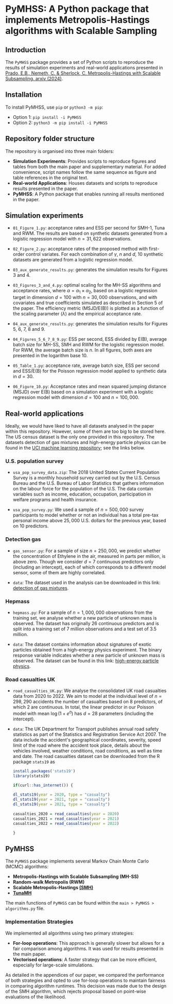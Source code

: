 # PyMHSS: A Python package that implements Metropolis-Hastings algorithms with Scalable Sampling

## Introduction
The `PyMHSS` package provides a set of Python scripts to reproduce the results of simulation experiments and real-world applications presented in [Prado, E.B., Nemeth, C. & Sherlock, C. Metropolis-Hastings with Scalable Subsampling. arxiv 
(2024)](https://arxiv.org/pdf/2407.19602).

## Installation
To install PyMHSS, use `pip` or `python3 -m pip`:

* Option 1: `pip install -i PyMHSS`
* Option 2: `python3 -m pip install -i PyMHSS`

## Repository folder structure

The repository is organised into three main folders:

* **Simulation Experiments**: Provides scripts to reproduce figures and tables from both the main paper and supplementary material. For added convenience, script names follow the same sequence as figure and table references in the original text.
* **Real-world Applications**: Houses datasets and scripts to reproduce results presented in the paper.
* **PyMHSS**: A Python package that enables running all results mentioned in the paper.

## Simulation experiments

* `01_Figure_1.py`: acceptance rates and ESS per second for SMH-1, Tuna and RWM. The results are based on synthetic datasets generated from a logistic regression model with $n = 31,622$ observations.

* `02_Figure_2.py`: acceptance rates of the proposed method with first-order control variates. For each combination of $\gamma$, $n$ and $d$, $10$ synthetic datasets are generated from a logistic regression model.

* `03_aux_generate_results.py`: generates the simulation results for Figures 3 and 4.

* `03_Figures_3_and_4.py`: optimal scaling for the MH-SS algorithms and acceptance rates, where $\alpha = \alpha_1 \times \alpha_2$, based on a logistic regression target in dimension $d=100$ with $n=30,000$ observations, and with covariates and true coefficients simulated as described in Section 5 of the paper. The efficiency metric (MSJD/E(B)) is plotted as a function of the scaling parameter ($\lambda$) and the empirical acceptance rate. 

* `04_aux_generate_results.py`: generates the simulation results for Figures 5, 6, 7, 8 and 9.

* `04_Figures_5_6_7_8_9.py`: ESS per second, ESS divided by E(B), average batch size for MH-SS, SMH and RWM for the logistic regression model. For RWM, the average batch size is $n$. In all figures, both axes are presented in the logarithm base 10.

* `05_Table_1.py`: acceptance rate, average batch size, ESS per second and ESS/E(B) for the Poisson regression model applied to synthetic data in $d=30$.
  
* `06_Figure_10.py`: Acceptance rates and mean squared jumping distance (MSJD) over E(B) based on a simulation experiment with a logistic regression model with dimension $d = 100$ and $n=100,000$.

## Real-world applications

Ideally, we would have liked to have all datasets analysed in the paper within this repository. However, some of them are too big to be stored here. The US census dataset is the only one provided in this repository. The datasets detection of gas mixtures and high-energy particle physics can be found in the [UCI machine learning repository](https://archive.ics.uci.edu/); see the links below.

### U.S. population survey 
* `usa_pop_survey_data.zip`: The 2018 United States Current Population Survey is a monthly household survey carried out by the U.S. Census Bureau and the U.S. Bureau of Labor Statistics that gathers information on the labour force for the population of the U.S. The data contain variables such as income, education, occupation, participation in welfare programs and health insurance.

* `usa_pop_survey.py`: We used a sample of $n = 500,000$ survey participants to model whether or not an individual has a total pre-tax personal income above $25,000$ U.S. dollars for the previous year, based on $10$ predictors.
  
### Detection gas
* `gas_sensor.py`: For a sample of size $n = 250,000$, we predict whether the concentration of Ethylene in the air, measured in parts per million, is above zero. Though we consider $d = 7$ continuous predictors only (including an intercept), each of which corresponds to a different model sensor, some of them are highly correlated.
  
* `data`: The dataset used in the analysis can be downloaded in this link: [detection of gas mixtures](https://archive.ics.uci.edu/dataset/322/gas+sensor+array+under+dynamic+gas+mixtures).

### Hepmass

* `hepmass.py`: For a sample of $n = 1, 000, 000$ observations from the training set, we analyse whether a new particle of unknown mass is observed. The dataset has originally $26$ continuous predictors and is split into a training set of $7$ million observations and a test set of $3.5$ million. 

* `data`: The dataset contains information about signatures of exotic particles obtained from a high-energy physics experiment. The binary response variable indicates whether a new particle of unknown mass is observed. The dataset can be found in this link: [high-energy particle physics](https://archive.ics.uci.edu/dataset/347/hepmass).

### Road casualties UK
* `road_casualties_UK.py`: We analyse the consolidated UK road casualties data from $2020$ to $2022$. We aim to model at the individual level of $n = 298,290$ accidents the number of casualties based on 8 predictors, of which 2 are continuous. In total, the linear predictor in our Poisson model with mean $\log(1 + e^{\eta})$ has $d=28$ parameters (including the intercept).

* `data`: The UK Department for Transport publishes annual road safety statistics as part of the Statistics and Registration Service Act 2007. The data include the accident's geographical coordinates, severity, speed limit of the road where the accident took place, details about the vehicles involved, weather conditions, road conditions, as well as time and date. The road casualties dataset can be downloaded from the R package `stats19` as

    ```r
    install.packages('stats19')
    library(stats19)
    
    if(curl::has_internet()) {
      
    dl_stats19(year = 2020, type = "casualty")
    dl_stats19(year = 2021, type = "casualty")
    dl_stats19(year = 2021, type = "casualty")
      
    casualties_2020 = read_casualties(year = 2020)
    casualties_2021 = read_casualties(year = 2021)
    casualties_2022 = read_casualties(year = 2022)
    
    }
    ```

## PyMHSS

The `PyMHSS` package implements several Markov Chain Monte Carlo (MCMC) algorithms:

* **Metropolis-Hastings with Scalable Subsampling (MH-SS)**
* **Random-walk Metropolis (RWM)**
* **Scalable Metropolis-Hastings [(SMH)](http://proceedings.mlr.press/v97/cornish19a/cornish19a.pdf)**
* **[TunaMH](https://proceedings.neurips.cc/paper/2020/file/e2a7555f7cabd6e31aef45cb8cda4999-Paper.pdf)**

The main functions of `PyMHSS` can be found within the `main > PyMHSS > algorithms.py` file.

### Implementation Strategies

We implemented all algorithms using two primary strategies:

* **For-loop operations**: This approach is generally slower but allows for a fair comparison among algorithms. It was used for results presented in the main paper.
* **Vectorised operations**: A faster strategy that can be more efficient, especially for large-scale simulations.

As detailed in the appendices of our paper, we compared the performance of both strategies and opted to use for-loop operations to maintain fairness in comparing algorithm runtimes. This decision was made due to the design of the SMH algorithm, which rejects proposal based on point-wise evaluations of the likelihood.
